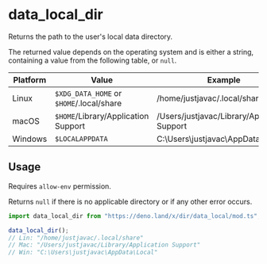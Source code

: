 # data_local_dir

Returns the path to the user's local data directory.

The returned value depends on the operating system and is either a string,
containing a value from the following table, or `null`.

| Platform | Value                                    | Example                                      |
| -------- | ---------------------------------------- | -------------------------------------------- |
| Linux    | `$XDG_DATA_HOME` or `$HOME`/.local/share | /home/justjavac/.local/share                 |
| macOS    | `$HOME`/Library/Application Support      | /Users/justjavac/Library/Application Support |
| Windows  | `$LOCALAPPDATA`                          | C:\Users\justjavac\AppData\Local             |

## Usage

Requires `allow-env` permission.

Returns `null` if there is no applicable directory or if any other error occurs.

```ts
import data_local_dir from "https://deno.land/x/dir/data_local/mod.ts";

data_local_dir();
// Lin: "/home/justjavac/.local/share"
// Mac: "/Users/justjavac/Library/Application Support"
// Win: "C:\Users\justjavac\AppData\Local"
```
